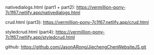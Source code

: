 nativedialogs.html (part1 + part2): https://vermillion-pony-7c1f67.netlify.app/nativedialogs.html

crud.html (part3): https://vermillion-pony-7c1f67.netlify.app/crud.html

styledcrud.html (part4): https://vermillion-pony-7c1f67.netlify.app/styledcrud.html

github: https://github.com/JasonARong/JiechengChenWebsiteJS.git

